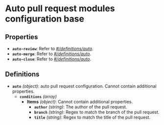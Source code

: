 # Auto pull request modules configuration base

## Properties

- **`auto-review`**: Refer to _[#/definitions/auto](#definitions/auto)_.
- **`auto-merge`**: Refer to _[#/definitions/auto](#definitions/auto)_.
- **`auto-close`**: Refer to _[#/definitions/auto](#definitions/auto)_.

## Definitions

- <a id="definitions/auto"></a>**`auto`** _(object)_: auto pull request configuration. Cannot contain additional properties.
  - **`conditions`** _(array)_
    - **Items** _(object)_: Cannot contain additional properties.
      - **`author`** _(string)_: The author of the pull request.
      - **`branch`** _(string)_: Regex to match the branch of the pull request.
      - **`title`** _(string)_: Regex to match the title of the pull request.
